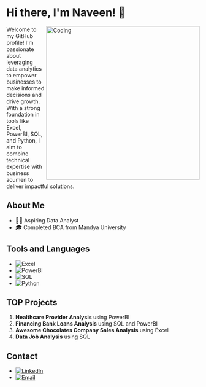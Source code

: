 # Hi there, I'm Naveen! 👋

<img align="right" alt="Coding" width="400" src="https://aster.cloud/wp-content/uploads/2022/11/compiling-code.gif">

Welcome to my GitHub profile! I'm passionate about leveraging data analytics to empower businesses to make informed decisions and drive growth. With a strong foundation in tools like Excel, PowerBI, SQL, and Python, I aim to combine technical expertise with business acumen to deliver impactful solutions.

## About Me
- 🧑‍💼 Aspiring Data Analyst
- 🎓 Completed BCA from Mandya University

## Tools and Languages
- ![Excel](https://img.shields.io/badge/Excel-217346?style=for-the-badge&logo=microsoft-excel&logoColor=white)
- ![PowerBI](https://img.shields.io/badge/PowerBI-F2C811?style=for-the-badge&logo=power-bi&logoColor=black)
- ![SQL](https://img.shields.io/badge/SQL-336791?style=for-the-badge&logo=postgresql&logoColor=white)
- ![Python](https://img.shields.io/badge/Python-3776AB?style=for-the-badge&logo=python&logoColor=white)

##  TOP Projects
1. **Healthcare Provider Analysis** using PowerBI
2. **Financing Bank Loans Analysis** using SQL and PowerBI
3. **Awesome Chocolates Company Sales Analysis** using Excel
4. **Data Job Analysis** using SQL

## Contact
- [![LinkedIn](https://img.shields.io/badge/LinkedIn-0A66C2?style=for-the-badge&logo=linkedin&logoColor=white)](https://www.linkedin.com/in/naveen-krh)
- [![Email](https://img.shields.io/badge/Email-D14836?style=for-the-badge&logo=gmail&logoColor=white)](mailto:naveekr466@gmail.com)
